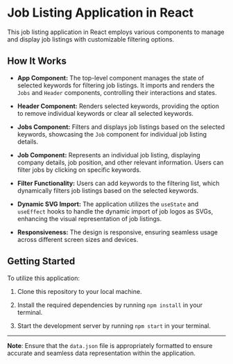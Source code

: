 # Job Listing Application in React

This job listing application in React employs various components to manage and display job listings with customizable filtering options.

## How It Works

- **App Component:** The top-level component manages the state of selected keywords for filtering job listings. It imports and renders the `Jobs` and `Header` components, controlling their interactions and states.

- **Header Component:** Renders selected keywords, providing the option to remove individual keywords or clear all selected keywords.

- **Jobs Component:** Filters and displays job listings based on the selected keywords, showcasing the `Job` component for individual job listing details.

- **Job Component:** Represents an individual job listing, displaying company details, job position, and other relevant information. Users can filter jobs by clicking on specific keywords.

- **Filter Functionality:** Users can add keywords to the filtering list, which dynamically filters job listings based on the selected keywords.

- **Dynamic SVG Import:** The application utilizes the `useState` and `useEffect` hooks to handle the dynamic import of job logos as SVGs, enhancing the visual representation of job listings.

- **Responsiveness:** The design is responsive, ensuring seamless usage across different screen sizes and devices.

## Getting Started

To utilize this application:

1. Clone this repository to your local machine.

2. Install the required dependencies by running `npm install` in your terminal.

3. Start the development server by running `npm start` in your terminal.

---

**Note**: Ensure that the `data.json` file is appropriately formatted to ensure accurate and seamless data representation within the application.
